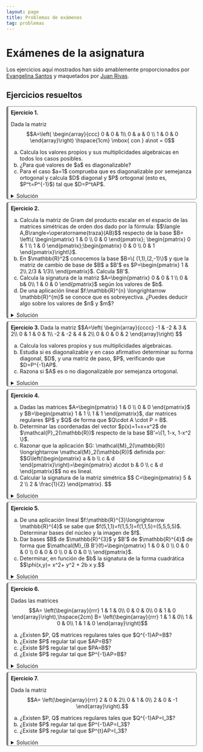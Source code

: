 ```yaml
---
layout: page
title: Problemas de exámenes
tag: problemas
---
```

<style>
@media (min-width: 38em) {
  html {
    font-size: 18px;
  }
}


body {
  counter-reset: article;
}

article:before {
  counter-increment: article;
  content: "Ejercicio " counter(article) ". ";
  font-weight: bold;
}

article {
  border-style: solid;
  border-width: 1px 1px 1px 5px;
  border-color: gray gray gray gray;
  border-radius: 5px;
  padding: 0.5em 0.5em 0em 0.5em;
  margin-bottom: 0.5em;
}
</style>

# Exámenes de la asignatura

Los ejercicios aquí mostrados han sido amablemente proporcionados por [Evangelina Santos](https://www.ugr.es/~esantos/) y maquetados por [Juan Rivas](https://github.com/MrRiversGit).

## Ejercicios resueltos 

<article> 

Dada la matriz
$$A=\left(
\begin{array}{ccc}
0 & 0 & 1\\
0 & a & 0 \\
1 & 0 & 0 
\end{array}\right)
\hspace{1cm} \mbox{ con } a\not = 0$$

<ol type="a">
<li>Calcula los valores propios y sus multiplicidades algebraicas en todos los casos posibles.</li>
<li>¿Para qué valores de $a$ es diagonalizable?</li>
<li>Para el caso $a=1$ comprueba que es diagonalizable por semejanza ortogonal y calcula $D$ diagonal y $P$ ortogonal (esto es, $P^t=P^{-1}$) tal que $D=P^tAP$. </li>
</ol>

<details>
<summary>Solución</summary>

<ol type="a">
<li>Calcular los valores propios y sus multiplicidades algebraicas.<br>
Calculamos los valores propios en función de $a$:
$$|A-\lambda I|=\left|
\begin{array}{ccc}
-\lambda & 0 & 1\\
0 & a-\lambda & 0 \\
1 & 0 & -\lambda 
\end{array}\right|= (a-\lambda)\left|
\begin{array}{cc}
-\lambda &  1\\
1 &  -\lambda 
\end{array}\right|=(a-\lambda)(\lambda^2-1)=(a-\lambda)(\lambda-1)(\lambda +1).$$
Así que cuando $a\not = \pm 1$ entonces hay tres valores propios distintos con multiplicidad algebraica 1. Pero si $a=1$ entonces hay dos valores propios, $\lambda=1$ con multiplicidad algebraica dos y $\lambda=-1$ con multiplicidad algebraica uno; y si $a=-1$ entonces hay dos valores propios, $\lambda=-1$ con multiplicidad algebraica dos y $\lambda=1$ con multiplicidad algebraica uno.
</li>

<li>¿Para qué valores de $a$ es diagonalizable?<br>
Siempre es diagonalizable puesto que es simétrica.</li>

<li>Comprobar que es diagonalizable por semejanza ortogonal y calcular $D$ diagonal y $P$ ortogonal.<br>
Como es simétrica es diagonalizable por semejanza ortogonal (Teorema espectral). Para $a=1$ ya tenemos los valores propios: $\lambda=1$ con multiplicidad algebraica dos y $\lambda=-1$ con multiplicidad algebraica uno, y nos queda calcular las bases ortonormales (para que $P$ sea ortogonal) de cada uno de los subespacios propios:<br>
<strong>$V_{\lambda=1}$</strong>
$$\begin{pmatrix}
-1 & 0 & 1\\
0 & 0 & 0\\
1 & 0 & -1\\
\end{pmatrix}\begin{pmatrix}
x\\ y\\ z
\end{pmatrix}=  \begin{pmatrix}
0\\ 0\\ 0 
\end{pmatrix}$$
nos da la ecuación $x-z=0$ y una base es $\{(1,0,1),(0,1,0)\}$ que es ortogonal, así que los dividimos por su norma: $\{(1/\sqrt{2},0,1/\sqrt{2}),(0,1,0)\}$.<br>
<strong>$V_{\lambda=-1}$</strong>
$$\begin{pmatrix}
1 & 0 & 1\\
0 & 2 & 0\\
1 & 0 & 1\\
\end{pmatrix}\begin{pmatrix}
x\\ y\\ z
\end{pmatrix}=  \begin{pmatrix}
0\\ 0\\ 0 
\end{pmatrix}$$
nos da las ecuaciones $x+z=0; y=0$ y una base es $\{(1,0,-1)\}$ que es ortogonal, así que lo dividimos por su norma: $\{(1/\sqrt{2},0,-1/\sqrt{2})\}$.<br>
Tenemos entonces
$$D=\begin{pmatrix}
1 & 0 & 0\\
0 & 1 & 0\\
0 & 0 & -1
\end{pmatrix},\hspace{2cm}  P=\begin{pmatrix}
1/\sqrt{2} & 0  & 1/\sqrt{2}\\
0 & 1 & 0 \\
1/\sqrt{2} & 0  & -1/\sqrt{2}\\
\end{pmatrix}.$$
</li>

</ol>
</details>
</article> 

<article> 

<ol type="a">
<li>Calcula la matriz de Gram del producto escalar en el espacio de las matrices simétricas de orden dos dado por la fórmula:
$$\langle A,B\rangle=\operatorname{traza}(AB)$$
respecto de la base $B= \left\{ \begin{pmatrix}
1 & 0 \\
0 & 0
\end{pmatrix}; \begin{pmatrix}
0 & 1 \\
1 & 0
\end{pmatrix};\begin{pmatrix}
0 & 0 \\
0 & 1
\end{pmatrix}\right\}$.</li>
<li>En $\mathbb{R}^2$ conocemos la base $B=\{ (1,1),(2,-1)\}$ y que la matriz de cambio de base de $B$ a $B'$ es $P=\begin{pmatrix}
1 &  2\\
2/3  & 1/3\\
\end{pmatrix}$. Calcula $B'$. </li>
<li>Calcula la signatura de la matriz $A=\begin{pmatrix}
0 & 0 & 1  \\
0 & b& 0\\
1 & 0 & 0
\end{pmatrix}$ según los valores de $b$.</li>
<li>De una aplicación lineal $f:\mathbb{R}^{n} \longrightarrow \mathbb{R}^{m}$ se conoce que es sobreyectiva. ¿Puedes deducir algo sobre los valores de $n$ y $m$? 
</li>
</ol>

<details>
<summary>Solución</summary>

<ol type="a">
<li>Calcula la matriz de Gram.<br>
Para obtener la matriz de Gram calculamos el producto de cada dos matrices de la base:
$$\langle \begin{pmatrix}
1 & 0 \\
0 & 0
\end{pmatrix} ,\begin{pmatrix}
1 & 0 \\
0 & 0
\end{pmatrix}\rangle=\operatorname{traza}\left(  \begin{pmatrix}
1 & 0 \\
0 & 0
\end{pmatrix}\begin{pmatrix}
1 & 0 \\
0 & 0
\end{pmatrix}\right)=\operatorname{traza}\left(  \begin{pmatrix}
1 & 0 \\
0 & 0
\end{pmatrix} \right)=1,$$
$$\langle \begin{pmatrix}
1 & 0 \\
0 & 0
\end{pmatrix} ,\begin{pmatrix}
0 & 1 \\
1 & 0
\end{pmatrix}\rangle=\operatorname{traza}\left(  \begin{pmatrix}
1 & 0 \\
0 & 0
\end{pmatrix}\begin{pmatrix}
0 & 1 \\
1 & 0
\end{pmatrix}\right)=\operatorname{traza}\left(  \begin{pmatrix}
0 & 1 \\
0 & 0
\end{pmatrix} \right)=0,$$
del mismo modo se obtienen los productos restantes y se obtiene

$$G=\begin{pmatrix}
1 & 0 & 0\\
0 & 2 & 0\\
0 & 0 & 1\end{pmatrix}.$$
</li>

<li>Calcula $B'$.<br>
Los vectores de $B'$ escritos en la base canónica forman la matriz de cambio de base de $B'$ a $Bc$, así que calcularemos esta matriz para obtenerlos.
Como la matriz de cambio de base de $B'$ a $B$ es la inversa de $P$ y la de $B$ a $B_c$ es $Q=\begin{pmatrix}
1 & 2\\ 1 &-1\\
\end{pmatrix}$, entonces la matriz que buscamos es 
$Q\cdot P^{-1}$. Calculamos $P^{-1}$:
$$\left(\begin{array}{cc|cc}
1 & 2 & 1 & 0\\
2/3 & 1/3 & 0 & 1
\end{array}\right)\sim_f \left(\begin{array}{cc|cc}
1 & 2 & 1 & 0\\
0 & -1 & -2/3 & 1
\end{array}\right)\sim_f \left(\begin{array}{cc|cc}
1 &0 & -1/3 & 2\\
0 & 1 & 2/3 & -1
\end{array}\right)$$

Comprobemos el resultado obtenido con <code>sage</code>.

<div class="sage">
<script type="text/x-sage">
P=matrix([[1,2],[2/3,1/3]])
I=matrix([[1,0],[0,1]]) 
PI=P.augment(I,subdivide=True) 
show(PI,"~",PI.rref())
</script>
</div>

$$Q\cdot P{-1}=\begin{pmatrix}
1 & 2\\ 1 & -1 
\end{pmatrix}\begin{pmatrix}
-1/3 & 2\\
2/3 & -1
\end{pmatrix}=\begin{pmatrix}
1 & 0\\ -1 & 3
\end{pmatrix},$$
luego $B'=\{ (1,-1), (0,3)\}$.
</li>

<li>Calcular la signatura de la matriz $A$.<br>
Para obtener su signatura debemos diagonalizarla, bien por congruencia o por semejanza ortogonal. Como es idéntica a la del problema 4 tenemos que sus valores propios son $1,-1$ y $b$, así que la signatura será:
$$\begin{array}{lr}
\operatorname{sig}(A)=(2,1) & \mbox{ si }b>0,\\
\operatorname{sig}(A)=(1,1) & \mbox{ si }b=0,\\
\operatorname{sig}(A)=(1,2) & \mbox{ si }b<0.\\
\end{array}$$
</li>

<li>¿Puedes deducir algo sobre los valores de $n$ y $m$?<br>
Como es sobreyectiva $\operatorname{dim}(\operatorname{Im}(f))=m$ y por la fórmula de las dimensiones 
$$\operatorname{dim}(\operatorname{ker}(f))+ \operatorname{dim}(\operatorname{Im}(f))=\operatorname{dim}(\mathbb{R}^{n})=n.$$
Así que $n=a+m$ siendo $a=\operatorname{dim}(\operatorname{ker}(f))$. Por tanto $$n\geq m.$$
</li>

</ol>
</details>
</article> 

<article> 
Dada la matriz
$$A=\left(
\begin{array}{cccc}
-1 & -2 & 3 & 2\\
0 & 1 & 0 & 1\\
-2 & -2 & 4 & 2\\
0 & 0 & 0 & 2
\end{array}\right)
$$

<ol type="a">
<li>Calcula los valores propios y sus multiplicidades algebraicas.</li>
<li>Estudia si es diagonalizable y en caso afirmativo determinar su forma diagonal, $D$, y una matriz de paso, $P$, verificando que $D=P^{-1}AP$.</li>
<li>Razona si $A$ es o no diagonalizable por semejanza ortogonal.</li>
</ol>

<details>
<summary>Solución</summary>

<ol type="a">
<li>Calcular los valores propios y sus multiplicidades algebraicas.<br>
Calculamos el polinomio característico:
$$\begin{align*}
|A-\lambda I|=& 
\left|
\begin{array}{cccc}
-1-\lambda & -2 & 3 & 2\\
0 & 1-\lambda  & 0 & 1\\
-2 & -2 & 4-\lambda & 2\\
0 & 0 & 0 & 2-\lambda
\end{array}\right|= (2-\lambda)\left|
\begin{array}{ccc}
-1-\lambda & -2 & 3 \\
0 & 1-\lambda  & 0 \\
-2 & -2 & 4-\lambda \\
\end{array}\right|=(2-\lambda)(1-\lambda)\left|
\begin{array}{cc}
-1-\lambda  & 3 \\
-2 &  4-\lambda \\
\end{array}\right| \\
=&(2-\lambda)(1-\lambda)(\lambda^2-3\lambda +2)=(2-\lambda)^2(1-\lambda)^2
\end{align*}$$
Así que hay dos valores propios $\lambda=1$ y $\lambda=2$, ambos con multiplicidad algebraica dos.
</li>

<li>Estudiar si es diagonalizable y en caso afirmativo determinar su forma diagonal, $D$, y una matriz de paso, $P$.<br>
Para comprobar que es diagonalizable debemos calcular las multiplicidades geométricas, es decir, las dimensiones de los correspondientes subespacios propios:<br>
$V_{\lambda=1}$ tiene cartesianas dadas por las filas de 
$$A-1\cdot I=\left(
\begin{array}{cccc}
-2 & -2 & 3 & 2\\
0 & 0 & 0 & 1\\
-2 & -2 & 3 & 2\\
0 & 0 & 0 & 1
\end{array}\right)\sim_f \left(
\begin{array}{cccc}
-2 & -2 & 3 & 0\\
0 & 0 & 0 & 1\\
0 & 0 & 0 & 0\\
0 & 0 & 0 & 0
\end{array}\right).
$$

Comprobemos el resultado obtenido con <code>sage</code>.

<div class="sage">
<script type="text/x-sage">
A=matrix([[-2,-2,3,2],[0,0,0,1],[-2,-2,3,2],[0,0,0,1]])
show(A,"~",A.rref())
</script>
</div>

Como hay dos ecuaciones, $\operatorname{dim}(V_{\lambda=1})=4-2=2$, unas cartesianas son
$$V_{\lambda=1}\equiv \left\{ \begin{array}{l}
2x+2y-3z=0,\\
t=0.
\end{array}\right.$$
Y una base es por ejemplo $\{ (1,-1,0,0),(3,0,2,0)\}$.<br>
$V_{\lambda=2}$ tiene cartesianas dadas por las filas de 
$$A-2\cdot I=\left(
\begin{array}{cccc}
-3 & -2 & 3 & 2\\
0 & -1 & 0 & 1\\
-2 & -2 & 2 & 2\\
0 & 0 & 0 & 0
\end{array}\right)\sim_f \left(
\begin{array}{cccc}
1 & 1 & -1 & -1\\
0 & -1 & 0 & 1\\
0 & 1 & 0 & -1\\
0 & 0 & 0 & 0
\end{array}\right)\sim_f \left(
\begin{array}{cccc}
1 & 0 & -1 & 0\\
0 & 1 & 0 & -1\\
0 & 0 & 0 & 0\\
0 & 0 & 0 & 0
\end{array}\right).
$$

Comprobemos el resultado obtenido con <code>sage</code>.

<div class="sage">
<script type="text/x-sage">
A=matrix([[-3,-2,3,2],[0,-1,0,1],[-2,-2,2,2],[0,0,0,0]])
show(A,"~",A.rref())
</script>
</div>

Como hay dos ecuaciones, $\operatorname{dim}(V_{\lambda=2})=4-2=2$, unas cartesianas son
$$V_{\lambda=2}\equiv \left\{ \begin{array}{l}
x-z=0,\\
y-t=0.
\end{array}\right.$$
Y una base es por ejemplo $\{ (1,0,1,0),(0,1,0,1)\}$.<br>
Así concluimos que ambos valores propios tienen multiplicidad geométrica dos, y como coincide con sus multiplicidades algebraicas respectivas la matriz sí es diagonalizable.
 $$D=\begin{pmatrix}
 1 & 0 & 0 & 0\\
 0 & 1 & 0 & 0\\
 0 & 0 & 2 & 0 \\
 0 & 0 & 0 & 2
 \end{pmatrix}, \hspace{1cm} P=\begin{pmatrix}
 1 & 3 & 1 & 0\\
 -1 & 0 & 0 & 1\\
 0 & 2 & 1 & 0 \\
 0 & 0 & 0 & 1
 \end{pmatrix}.$$
</li>

<li>Razonar si $A$ es o no diagonalizable por semejanza ortogonal.<br>
La matriz no es diagonalizable por semejanza ortogonal porque no es simétrica.
</li>
</ol>

</details>
</article>

<article> 

<ol type="a">
<li>Dadas las matrices $A=\begin{pmatrix} 1 & 0 \\ 0 & 0 \end{pmatrix}$ y 
$B=\begin{pmatrix} 1 & 1 \\ 1 & 1 \end{pmatrix}$, dar matrices regulares $P$ y $Q$ de forma que $Q\cdot A \cdot P = B$.</li>
<li>Determinar las coordenadas del vector $p(x)=1+x+x^2$ de $\mathcal{P}_2(\mathbb{R})$ respecto de la base $B'=\{1, 1-x, 1-x^2  \}$.</li>
<li>Razonar que la aplicación $G: \mathcal{M}_2(\mathbb{R})  \longrightarrow \mathcal{M}_2(\mathbb{R})$ definida por: 
$$G\left(\begin{pmatrix} a & b \\ c & d \end{pmatrix}\right)=\begin{pmatrix} a\cdot b & 0 \\ c & d \end{pmatrix}$$
no es lineal.</li>
<li>Calcular la signatura de la matriz simétrica 
$$
C=\begin{pmatrix}
5 & 2 \\ 2 & \frac{1}{2}
\end{pmatrix}.
$$
</li>
</ol>

<details>
<summary>Solución</summary>

<ol type="a">
<li>Dar matrices regulares $P$ y $Q$ de forma que $Q\cdot A \cdot P = B$.<br>
$$\left(\begin{array}{rcl}
A&|&I\\
\hline
I &| \\ \end{array} \right)=\left(\begin{array}{ll|ll}
 1 & 0 & 1 & 0\\ 
 0 & 0 & 0 & 1\\
 \hline
 1 & 0 & & \\
 0 & 1 & & \\
 \end{array}\right)\sim_f \left(\begin{array}{ll|ll}
 1 & 0 & 1 & 0\\ 
 1 & 0 & 1 & 1\\
 \hline
 1 & 0 & & \\
 0 & 1 & & \\
 \end{array}\right)\sim_c \left(\begin{array}{ll|ll}
 1 & 1 & 1 & 0\\ 
 1 & 1 & 1 & 1\\
 \hline
 1 & 1 & & \\
 0 & 1 & & \\
 \end{array}\right),$$
luego 
$$Q=\begin{pmatrix} 1 & 0 \\ 1 & 1 \end{pmatrix} \mbox{ y } P=\begin{pmatrix} 1 & 1 \\ 0 & 1 \end{pmatrix}.$$</li>

<li>Determinar las coordenadas del vector $p(x)$ respecto de la base $B'$.<br>
Si denotamos $1+x+x^2=(\alpha_1, \alpha_2,\alpha_3)_{B'}$, tenemos:
$$1+x+x^2=\alpha_1 \cdot  1 + \alpha_2 \cdot  (1-x)+\alpha_3 \cdot  (1-x^2)
=
(\alpha_1+\alpha_2+\alpha_3) \cdot 1 - \alpha_2 \cdot x - \alpha_ 3 \cdot x^2,
$$
y resolviendo $\alpha_1+\alpha_2+\alpha_3=1$, $-\alpha_2=1$, $-\alpha_3=1$, nos queda que
$$1+x+x^2=(3,-1,-1)_{B'}.$$

Alternativamente, la matriz del cambio de $B'$ a $B_s$ es 
$
P=\begin{pmatrix} 1 & 1 & 1 \\ 0 & -1 & 0 \\ 0 & 0 &-1 \end{pmatrix}
$
, luego la matriz del cambio de $B_s$ a $B'$ es 
$$
P^{-1}=\begin{pmatrix} 1 & 1 & 1 \\ 0 & -1 & 0 \\ 0 & 0 &-1 \end{pmatrix}.
$$
Puesto que $1+x+x^2=(1,1,1)_{B_s}$ obtenemos:
$$
\begin{pmatrix} 1 & 1 & 1 \\ 0 & -1 & 0 \\ 0 & 0 &-1 \end{pmatrix}\cdot
\begin{pmatrix}
1 \\ 1 \\ 1
\end{pmatrix}
=
\begin{pmatrix}
3 \\ -1 \\ -1
\end{pmatrix}.
$$</li>

<li>Razonar que la aplicación $G$ no es lineal.<br>
Calculamos
$$G\left(\begin{pmatrix} 1 & 0 \\ 0 & 0 \end{pmatrix}\right)=\begin{pmatrix} 0 & 0 \\ 0 & 0 \end{pmatrix}, G\left(\begin{pmatrix} 0 & 1 \\ 0 & 0 \end{pmatrix}\right)=\begin{pmatrix} 0 & 0 \\ 0 & 0 \end{pmatrix}$$
Sin embargo la imagen de la suma de estas matrices es
$$G\left(\begin{pmatrix} 1 & 1 \\ 0 & 0 \end{pmatrix}\right)=\begin{pmatrix} 1 & 0 \\ 0 & 0 \end{pmatrix}\not = G\left(\begin{pmatrix} 1 & 0 \\ 0 & 0 \end{pmatrix}\right)+G\left(\begin{pmatrix} 0 & 1 \\ 0 & 0 \end{pmatrix}\right).$$</li>

<li>Calcular la signatura de C.<br>
Diagonalizamos por congruencia 
$$
C=\begin{pmatrix}
5 & 2 \\ 2 & \frac{1}{2}
\end{pmatrix}\sim_f \begin{pmatrix}
5 & 2 \\ 0 & -\frac{3}{10} 
\end{pmatrix}\sim_c \begin{pmatrix}
5 & 0 \\ 0 & -\frac{3}{10} \end{pmatrix},
$$
por lo que $\operatorname{sig}(C)=(1,1)$.</li>
</ol>

</details>
</article>

<article>

<ol type="a">
<li>De una aplicación lineal $f:\mathbb{R}^{3}\longrightarrow \mathbb{R}^{4}$ se sabe que $f(5,1,1)=f(1,5,1)=f(1,1,5)=(5,5,5,5)$. Determinar bases del núcleo y la imagen de $f$.</li>
<li>Dar bases $B$ de $\mathbb{R}^{3}$ y 
$B'$ de $\mathbb{R}^{4}$ de forma que $\mathcal{M}_{B B'}(f)=\begin{pmatrix}
1 & 0 & 0 \\ 0 & 0 & 0 \\  0 & 0 & 0 \\  0 & 0 & 0 \\
\end{pmatrix}$.</li>
<li>Determinar, en función de  $b$ la signatura de la forma cuadrática
$$\phi(x,y)= x^2+  y^2 + 2b x y.$$</li>
</ol>

<details>
<summary>Solución</summary>

<ol type="a">
<li>Determinar bases del núcleo y la imagen de $f$.<br>
La imagen de $f$ está generada por $\{(5,5,5,5)\}$ así que este vector es una base, o también $\{(1,1,1,1)\}$, que por tanto tiene dimensión uno. <br>
Como $f(5,1,1)-f(1,5,1)=f(4,-4,0)=(0,0,0,0)$ y $f(5,1,1)-f(1,1,5)=f(4,0,-4)=(0,0,0,0)$ entonces $\{(4,-4,0),(4,0,-4)\}$ es una base del núcleo (que tiene dimensión dos).
</li>

<li>Dar bases $B$ y $B'$.<br>
Hay muchas soluciones, las condiciones son: la imagen del primer vector de $B$ es el primer vector de $B'$, los otros dos vectores de $B$ deben estar en el núcleo.  
</li>

<li>Determinar, en función de  $b$ la signatura de la forma cuadrática $\phi$.<br>
La matriz asociada a la forma cuadrática es 
$$A=\begin{pmatrix}
 1 & b\\
 b & 1
\end{pmatrix}.$$
Diagonalizando por congruencia
$$\begin{pmatrix}
 1 & b\\
 b & 1
\end{pmatrix}\sim_f\begin{pmatrix}
 1 & b\\
 0 & 1-b^2
\end{pmatrix}\sim_c \begin{pmatrix}
 1 & 0\\
 0 & 1-b^2
\end{pmatrix}.$$ 
Como el segundo elemento de la diagonal se anula en $b=1$ y $b=-1$ la distinción de casos queda:<br>
Si $b=\pm 1$ entonces $\operatorname{sig}(A)=(1,0)$.<br>
Si $-1<b<1$ entonces $\operatorname{sig}(A)=(2,0)$.<br>
Si $b<-1$ o $ b>1$ entonces $\operatorname{sig}(A)=(1,1)$.<br>
</li>

</ol>
</details>
</article>

<article>

Dadas las matrices
$$A= \left(\begin{array}{rrr}
1 & 1 & 0\\
0 & 0 & 0\\
0 & 1 & 0
\end{array}\right),\hspace{2cm}  B= \left(\begin{array}{rrr}
1 & 1 & 0\\
1 & 0 & 0\\
1 & 1 & 0
\end{array}\right)$$

<ol type="a">
<li>¿Existen $P, Q$ matrices regulares tales que $Q^{-1}AP=B$?</li>
<li>¿Existe $P$ regular tal que $AP=B$?</li>
<li>¿Existe $P$ regular tal que $PA=B$?</li>
<li>¿Existe $P$ regular tal que $P^{-1}AP=B$?</li>
</ol>

<details>
<summary>Solución</summary>

<ol type="a">
<li>¿Existen $P, Q$ matrices regulares tales que $Q^{-1}AP=B$?<br>
La pregunta es si las matrices son equivalentes, y esto ocurre si, y solo si, tienen el mismo rango. Es inmediato ver que ambas tienen rango 2, por tanto la respuesta es afirmativa.</li>

<li>¿Existe $P$ regular tal que $AP=B$?<br>
En este caso nos preguntan si son equivalentes por columnas, si, y solo si, tienen la misma forma de Hermite por columnas. Calculamos en ambos casos:
$$A= \left(\begin{array}{rrr}
1 & 1 & 0\\
0 & 0 & 0\\
0 & 1 & 0
\end{array}\right)\sim_c \left(\begin{array}{rrr}
1 & 0 & 0\\
0 & 0 & 0\\
0 & 1 & 0
\end{array}\right),$$
$$B= \left(\begin{array}{rrr}
1 & 1 & 0\\
1 & 0 & 0\\
1 & 1 & 0
\end{array}\right)\sim_c \left(\begin{array}{rrr}
1 & 0 & 0\\
0 & 1 & 0\\
1 & 0 & 0
\end{array}\right),$$
y como no son iguales la respuesta es negativa.</li>

<li>¿Existe $P$ regular tal que $PA=B$?<br>
Ahora nos preguntan si son equivalentes por filas, para lo que calculamos sus formas de Hermite por filas y las comparamos:
$$A= \left(\begin{array}{rrr}
1 & 1 & 0\\
0 & 0 & 0\\
0 & 1 & 0
\end{array}\right)\sim_f \left(\begin{array}{rrr}
1 & 0 & 0\\
0 & 1 & 0\\
0 & 0 & 0
\end{array}\right),$$
$$B= \left(\begin{array}{rrr}
1 & 1 & 0\\
1 & 0 & 0\\
1 & 1 & 0
\end{array}\right)\sim_f \left(\begin{array}{rrr}
1 & 0 & 0\\
0 & 1 & 0\\
0 & 0 & 0
\end{array}\right),$$
como son iguales entonces la respuesta es afirmativa.</li>

<li>¿Existe $P$ regular tal que $P^{-1}AP=B$?<br>
Si calculamos los valores propios de ambas:
$$|A-\lambda I|= \left|\begin{array}{rrr}
1- \lambda & 1 & 0\\
0 & -\lambda & 0\\
0 & 1 & -\lambda
\end{array}\right|=(1-\lambda)(-\lambda)^2.$$
Pero el valor propio $\lambda=0$ tiene multiplicidad geométrica uno, luego no es diagonalizable.
$$|B-\lambda I|= \left|\begin{array}{rrr}
1-\lambda & 1 & 0\\
1 & -\lambda & 0\\
1 & 1 & -\lambda
\end{array}\right|=(-\lambda)(\lambda^2-\lambda-1),$$
en este caso aparecen tres valores propios distintos $\{0, \frac{1+\sqrt{5}}{2}, \frac{1-\sqrt{5}}{2}\}$ y por tanto la matriz sí es diagonalizable. Entonces no puede existir una tal $P$, puesto que ello implicaría que $A$ sería también diagonalizable. También es suficiente comprobar que los valores propios son distintos y que $B$ es diagonalizable.
</li>
</ol>
</details>
</article>

<article>

Dada la matriz
$$A= \left(\begin{array}{rrr}
2 & 0 & 2\\
0 & 1 & 0\\
2 & 0 & -1
\end{array}\right).$$

<ol type="a">
<li>¿Existen $P, Q$ matrices regulares tales que $Q^{-1}AP=I_3$?</li>
<li>¿Existe $P$ regular tal que $P^{-1}AP=I_3$?</li>
<li>¿Existe $P$ regular tal que $P^{t}AP=I_3$?</li>
</ol>

<details>
<summary>Solución</summary>

<ol type="a">
<li>¿Existen $P, Q$ matrices regulares tales que $Q^{-1}AP=I_3$?<br>
Existen $Q , P$ regulares si $A$ e $I$ son equivalentes, esto es, si tienen el mismo rango. Calculamos el rango de $A$.
Calculamos el determinante de $A$ desarrolando por el elemento 22,
$$det(A)=\left|
\begin{array}{ccc}
 2 & 0 & 2 \\
 0 & 1 & 0 \\
  2 & 0 & -1 \\
  \end{array}
   \right|=\left|
     \begin{array}{cc}
      2 & 2 \\
       2 & -1 \\
        \end{array}
  \right| =-6\neq 0.  $$
Por lo tanto el rango es tres, al igual que el de $I_3$. Las matrices son equivalentes y por lo tanto \textbf{sí}  existen $P$ y $Q$ regulares tales que $Q^{-1}AP=I_3$.
</li>

<li>¿Existe $P$ regular tal que $P^{-1}AP=I_3$?<br>
Que exista la matriz $P$ regular tal que $P^{-1}AP=I_3$ equivale a decir que $A$ es diagonalizable por semejanza y su forma diagonal es $I_3$. <br>
Calculamos los valores propios de $A$:
$$\left|
  \begin{array}{ccc}
    2-\lambda & 0 & 2 \\
    0 & 1-\lambda & 0 \\
    2 & 0 & -1-\lambda \\
  \end{array}
\right|= (1-\lambda) \left|
     \begin{array}{cc}
      2 -\lambda& 2 \\
       2 & -1-\lambda \\
        \end{array}
  \right|= (1-\lambda)(-(2-\lambda)(1+\lambda)-4)=(1-\lambda)(2+\lambda)(3-\lambda)$$
Como los valores propios de $A$ son 1, -2 y 3, su forma diagonal (si fuera diagonalizable) no puede ser $I_3$, por lo tanto, no existe $P$ regular tal que  $P^{-1}AP=I_3$
</li>

<li>¿Existe $P$ regular tal que $P^{t}AP=I_3$?<br>
Si existiera una matriz $P$ cumpliendo la igualdad, estaríamos diciendo que $A$ es congruente con $I_3$ y por tanto su signatura  sería $(3,0)$, pero como los valores propios son  1, -2 y 3, su signatura es $(2,1)$, y por tanto no existe dicha matriz $P.$
</li>
</ol>
